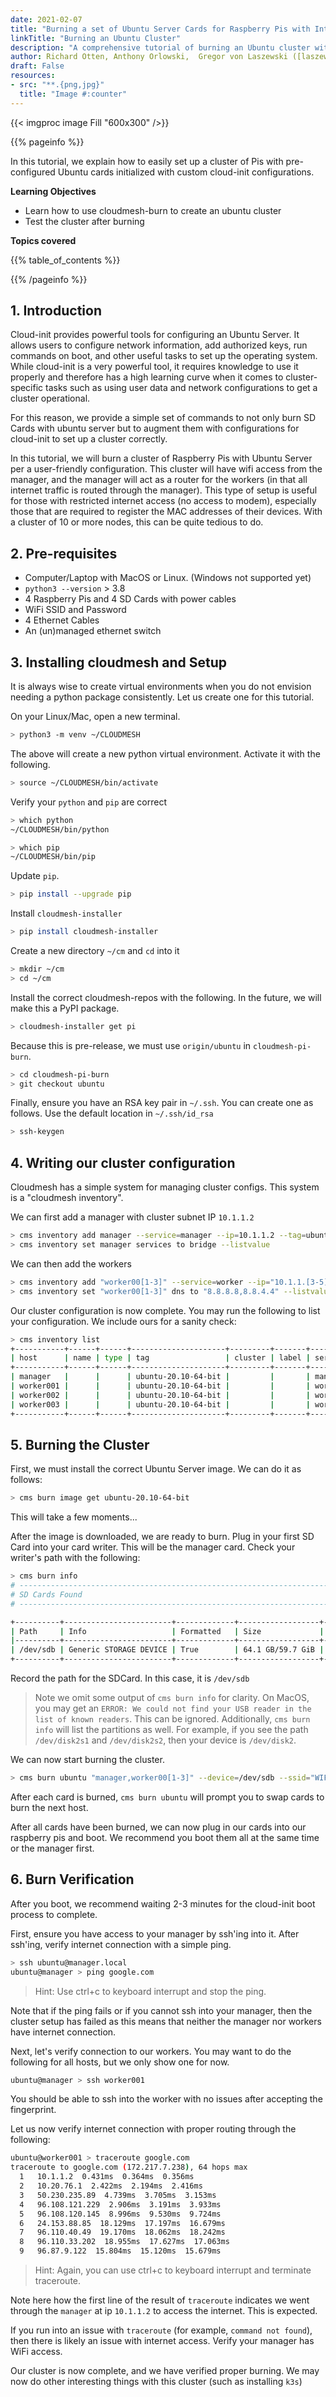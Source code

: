 ```yaml
---
date: 2021-02-07
title: "Burning a set of Ubuntu Server Cards for Raspberry Pis with Internet Access"
linkTitle: "Burning an Ubuntu Cluster"
description: "A comprehensive tutorial of burning an Ubuntu cluster with internet access"
author: Richard Otten, Anthony Orlowski,  Gregor von Laszewski ([laszewski@gmail.com](mailto:laszewski@gmail.com)) [laszewski.github.io](https://laszewski.github.io)
draft: False
resources:
- src: "**.{png,jpg}"
  title: "Image #:counter"
---
```


{{< imgproc image Fill "600x300" />}}

{{% pageinfo %}}

In this tutorial, we explain how to easily set up a cluster of Pis with pre-configured Ubuntu cards
initialized with custom cloud-init configurations.

**Learning Objectives**

* Learn how to use cloudmesh-burn to create an ubuntu cluster
* Test the cluster after burning

**Topics covered**

{{% table_of_contents %}}

{{% /pageinfo %}}

## 1. Introduction

Cloud-init provides powerful tools for configuring an Ubuntu Server. It allows users to configure network
information, add authorized keys, run commands on boot, and other useful tasks to set up the operating system. While cloud-init is a very
powerful tool, it requires knowledge to use it properly and therefore has a high learning curve when it comes to cluster-specific tasks such as using user data and network configurations
to get a cluster operational.

For this reason, we provide a simple set of commands to not only burn SD Cards with ubuntu server but to augment them with configurations for cloud-init
to set up a cluster correctly.

In this tutorial, we will burn a cluster of Raspberry Pis with Ubuntu Server per a user-friendly configuration.
This cluster will have wifi access from the manager, and the manager will act as a router for the workers (in that all
internet traffic is routed through the manager). This type of setup is useful for those with restricted internet access
(no access to modem), especially those that are required to register the MAC addresses of their devices. With a cluster
of 10 or more nodes, this can be quite tedious to do.

## 2. Pre-requisites

* Computer/Laptop with MacOS or Linux. (Windows not supported yet)
* `python3 --version` > 3.8
* 4 Raspberry Pis and 4 SD Cards with power cables
* WiFi SSID and Password
* 4 Ethernet Cables
* An (un)managed ethernet switch

## 3. Installing cloudmesh and Setup

It is always wise to create virtual environments when you do not envision needing a python package consistently. Let us
create one for this tutorial.

On your Linux/Mac, open a new terminal.

```bash
> python3 -m venv ~/CLOUDMESH
```

The above will create a new python virtual environment. Activate it with the following.

```bash
> source ~/CLOUDMESH/bin/activate
```

Verify your `python` and `pip` are correct

```bash
> which python
~/CLOUDMESH/bin/python

> which pip
~/CLOUDMESH/bin/pip
```

Update `pip`.

```bash
> pip install --upgrade pip
```

Install `cloudmesh-installer`

```bash
> pip install cloudmesh-installer
```

Create a new directory `~/cm` and `cd` into it

```bash
> mkdir ~/cm
> cd ~/cm
```

Install the correct cloudmesh-repos with the following. In the future, we
will make this a PyPI package.

```bash
> cloudmesh-installer get pi
```

Because this is pre-release, we must use `origin/ubuntu` in `cloudmesh-pi-burn`.

```bash
> cd cloudmesh-pi-burn
> git checkout ubuntu
```

Finally, ensure you have an RSA key pair in `~/.ssh`. You can create one as follows. Use the default location in `~/.ssh/id_rsa`

```bash
> ssh-keygen
```

## 4. Writing our cluster configuration

Cloudmesh has a simple system for managing cluster configs. This system is a "cloudmesh inventory".

We can first add a manager with cluster subnet IP `10.1.1.2`

```bash
> cms inventory add manager --service=manager --ip=10.1.1.2 --tag=ubuntu-20.10-64-bit
> cms inventory set manager services to bridge --listvalue
```

We can then add the workers

```bash
> cms inventory add "worker00[1-3]" --service=worker --ip="10.1.1.[3-5]" --router=10.1.1.2 --tag=ubuntu-20.10-64-bit
> cms inventory set "worker00[1-3]" dns to "8.8.8.8,8.8.4.4" --listvalue
```

Our cluster configuration is now complete. You may run the following to list your configuration. We include ours for a sanity check:

```bash
> cms inventory list
+-----------+------+------+---------------------+---------+-------+---------+------------+----------+------------------------+----------+---------+--------+---------+-------------+-------------------+----------+
| host      | name | type | tag                 | cluster | label | service | services   | ip       | dns                    | router   | project | owners | comment | description | keyfile           | status   |
+-----------+------+------+---------------------+---------+-------+---------+------------+----------+------------------------+----------+---------+--------+---------+-------------+-------------------+----------+
| manager   |      |      | ubuntu-20.10-64-bit |         |       | manager | ['bridge'] | 10.1.1.2 |                        |          |         |        |         |             | ~/.ssh/id_rsa.pub | inactive |
| worker001 |      |      | ubuntu-20.10-64-bit |         |       | worker  |            | 10.1.1.3 | ['8.8.8.8', '8.8.4.4'] | 10.1.1.2 |         |        |         |             | ~/.ssh/id_rsa.pub | inactive |
| worker002 |      |      | ubuntu-20.10-64-bit |         |       | worker  |            | 10.1.1.4 | ['8.8.8.8', '8.8.4.4'] | 10.1.1.2 |         |        |         |             | ~/.ssh/id_rsa.pub | inactive |
| worker003 |      |      | ubuntu-20.10-64-bit |         |       | worker  |            | 10.1.1.5 | ['8.8.8.8', '8.8.4.4'] | 10.1.1.2 |         |        |         |             | ~/.ssh/id_rsa.pub | inactive |
+-----------+------+------+---------------------+---------+-------+---------+------------+----------+------------------------+----------+---------+--------+---------+-------------+-------------------+----------+
```

## 5. Burning the Cluster

First, we must install the correct Ubuntu Server image. We can do it as follows:

```bash
> cms burn image get ubuntu-20.10-64-bit
```

This will take a few moments...

After the image is downloaded, we are ready to burn. Plug in your first SD Card into your card
writer. This will be the manager card. Check your writer's path with the following:

```bash
> cms burn info
# ----------------------------------------------------------------------
# SD Cards Found
# ----------------------------------------------------------------------

+----------+------------------------+-------------+------------------+--------------+------------+---------+----------+-------------+-------------+
| Path     | Info                   | Formatted   | Size             | Plugged-in   | Readable   | Empty   | Access   | Removable   | Writeable   |
|----------+------------------------+-------------+------------------+--------------+------------+---------+----------+-------------+-------------|
| /dev/sdb | Generic STORAGE DEVICE | True        | 64.1 GB/59.7 GiB | True         | True       | False   | True     | True        | True        |
+----------+------------------------+-------------+------------------+--------------+------------+---------+----------+-------------+-------------+
```

Record the path for the SDCard. In this case, it is `/dev/sdb`

> Note we omit some output of `cms burn info` for clarity.
> On MacOS, you may get an `ERROR: We could not find your USB reader in the list of known readers`. This can be ignored. Additionally, `cms burn info` will list the partitions as well. For example, if you see the path `/dev/disk2s1` and `/dev/disk2s2`, then your device is `/dev/disk2`.

We can now start burning the cluster.

```bash
> cms burn ubuntu "manager,worker00[1-3]" --device=/dev/sdb --ssid="WIFI_SSID" --wifipassword="PASSWORD" --country="US" -v
```

After each card is burned, `cms burn ubuntu` will prompt you to swap cards to burn the next host.

After all cards have been burned, we can now plug in our cards into our raspberry pis and boot. We recommend you boot them all at the same time or the manager first.

## 6. Burn Verification

After you boot, we recommend waiting 2-3 minutes for the cloud-init boot process to complete.

First, ensure you have access to your manager by ssh'ing into it. After ssh'ing, verify internet connection
with a simple ping.

```bash
> ssh ubuntu@manager.local
ubuntu@manager > ping google.com
```

> Hint: Use ctrl+c to keyboard interrupt and stop the ping.

Note that if the ping fails or if you cannot ssh into your manager, then the cluster setup has failed as this means
that neither the manager nor workers have internet connection.

Next, let's verify connection to our workers. You may want to do the following for all hosts, but we only show one for now.

```bash
ubuntu@manager > ssh worker001
```

You should be able to ssh into the worker with no issues after accepting the fingerprint.

Let us now verify internet connection with proper routing through the following:

```bash
ubuntu@worker001 > traceroute google.com
traceroute to google.com (172.217.7.238), 64 hops max
  1   10.1.1.2  0.431ms  0.364ms  0.356ms
  2   10.20.76.1  2.422ms  2.194ms  2.416ms
  3   50.230.235.89  4.739ms  3.705ms  3.153ms
  4   96.108.121.229  2.906ms  3.191ms  3.933ms
  5   96.108.120.145  8.996ms  9.530ms  9.724ms
  6   24.153.88.85  18.129ms  17.197ms  16.679ms
  7   96.110.40.49  19.170ms  18.062ms  18.242ms
  8   96.110.33.202  18.955ms  17.627ms  17.063ms
  9   96.87.9.122  15.804ms  15.120ms  15.679ms
```
> Hint: Again, you can use ctrl+c to keyboard interrupt and terminate traceroute.

Note here how the first line of the result of `traceroute` indicates we went through the `manager` at ip `10.1.1.2`
to access the internet. This is expected.

If you run into an issue with `traceroute` (for example, `command not found`), then there is likely an issue with
internet access. Verify your manager has WiFi access.

Our cluster is now complete, and we have verified proper burning. We may now do other interesting things with this cluster (such as installing `k3s`)

